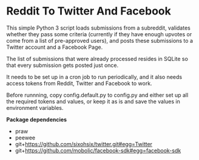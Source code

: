 # Reddit To Twitter And Facebook

This simple Python 3 script loads submissions from a subreddit, validates whether they pass some criteria 
(currently if they have enough upvotes or come from a list of pre-approved users), and posts these 
submissions to a Twitter account and a Facebook Page.

The list of submissions that were already processed resides in SQLite so that every submission gets 
posted just once.

It needs to be set up in a cron job to run periodically, and it also needs access tokens from 
Reddit, Twitter and Facebook to work.

Before runnning, copy config.default.py to config.py and either set up all the required tokens and 
values, or keep it as is and save the values in environment variables.

__Package dependencies__
- praw
- peewee
- git+https://github.com/sixohsix/twitter.git#egg=Twitter
- git+https://github.com/mobolic/facebook-sdk#egg=facebook-sdk
